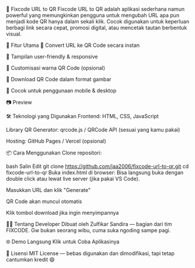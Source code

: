 🔗 Fixcode URL to QR
Fixcode URL to QR adalah aplikasi sederhana namun powerful yang memungkinkan pengguna untuk mengubah URL apa pun menjadi kode QR hanya dalam sekali klik. Cocok digunakan untuk keperluan berbagi link secara cepat, promosi digital, atau mencetak tautan berbentuk visual.

<!-- opsional, jika ada logo -->

🚀 Fitur Utama
🔄 Convert URL ke QR Code secara instan

🧩 Tampilan user-friendly & responsive

🎨 Customisasi warna QR Code (opsional)

💾 Download QR Code dalam format gambar

📱 Cocok untuk penggunaan mobile & desktop

📷 Preview


🛠️ Teknologi yang Digunakan
Frontend: HTML, CSS, JavaScript

Library QR Generator: qrcode.js / QRCode API (sesuai yang kamu pakai)

Hosting: GitHub Pages / Vercel (opsional)

📦 Cara Menggunakan
Clone repositori:

bash
Salin
Edit
git clone https://github.com/jaa2006/fixcode-url-to-qr.git
cd fixcode-url-to-qr
Buka index.html di browser:
Bisa langsung buka dengan double click atau lewat live server (jika pakai VS Code).

Masukkan URL dan klik "Generate"

QR Code akan muncul otomatis

Klik tombol download jika ingin menyimpannya

🧑‍💻 Tentang Developer
Dibuat oleh Zulfikar Sandira — bagian dari tim FIXCODE.
Gw bukan seorang wibu, cuma suka ngoding sampe pagi.

🌐 Demo Langsung
Klik untuk Coba Aplikasinya

📝 Lisensi
MIT License — bebas digunakan dan dimodifikasi, tapi tetap cantumkan kredit 😄


